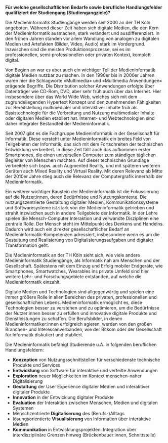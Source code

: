 **Für welche gesellschaftlichen Bedarfe sowie berufliche Handlungsfelder qualifiziert der Studiengang (Studiengangziele)?**

Die Medieninformatik Studiengänge werden seit 2000 an der TH Köln angeboten. Während dieser Zeit haben sich digitale Medien, die den Kern der Medieninformatik ausmachen, stark verändert und ausdifferenziert. In den frühen Jahren standen vor allem Wandlung von analogen zu digitalen Medien und Artefakten (Bilder, Video, Audio) stark im Vordergrund. Inzwischen sind die meisten Produktionsprozesse, sei es im professionellen, semi-professionellen oder privaten Kontext, komplett digital.

Von Beginn an war es aber auch ein wichtiger Teil der Medieninformatik digitale Medien nutzbar zu machen. In den 1990er bis in 2000er Jahren waren hier die Schlagworte «Multimedia» und «Multimedia Anwendungen« prägende Begriffe. Die Distribution solcher Anwendungen erfolgte über Datenträger wie CD-Rom, DVD, aber sehr früh auch über das Internet. Hier insbesondere über das World Wide Web, welches sich mit dem zugrundeliegenden Hypertext Konzept und den zunehmenden Fähigkeiten zur Bereitstellung multimedialer und interaktiver Inhalte früh als Basistechnologie für die Verbreitung und Nutzung multimedialer Inhalte oder digitalen Medien etabliert hat. Internet- und Webtechnologien sind daher integraler Bestandteil der Medieninformatik.

Seit 2007 gibt es die Fachgruppe Medieninformatik in der Gesellschaft für Informatik. Diese versteht unter Medieninformatik ein breites Feld von Teilgebieten der Informatik, das sich mit dem Fortschreiten der technischen Entwicklung verbreitert. In diese Zeit fällt auch das aufkommen erster Smartphones, die einen universellen Computer zum ständigen täglichen Begleiter von Menschen machten. Auf dieser technischen Grundlage verbreitete sich bspw. auch Augmented Reality, und mit späteren weiteren Geräten auch Mixed Reality und Virtual Reality. Mit deren Relevanz ab Mitte der 2010er Jahre stieg auch die Relevanz der Computergrafik innerhalb der Medieninformatik.

Ein weiterer wichtiger Baustein der Medieninformatik ist die Fokussierung auf die Nutzer:innen, deren Bedürfnisse und Nutzungskontexte. Die nutzungszentrierte Gestaltung digitaler Medien, Kommunikationssysteme und Softwaresysteme ist stark von der Medieninformatik getrieben und strahlt inzwischen auch in andere Teilgebiete der Informatik. In der Lehre spielen die Mensch-Computer Interaktion und verwandte Disziplinen eine zentrale Rolle. Der Mensch steht im Mittelpunkt des Denkens und Handelns. Dadurch wird auch ein direkter gesellschaftlicher Bedarf an Medieninformatik-Kompetenzen adressiert, insbesondere wenn es um die Gestaltung und Realisierung von Digitalisierungsaufgaben und digitaler Transformation geht.

Die Medieninformatik an der TH Köln sieht sich, wie viele andere Medieninformatik Studiengänge, als Informatik nah am Menschen und der Gesellschaft. Spätestens mit dem Einzug und Erfolg mobiler Endgeräte, wie Smartphones, Smartwatches, Wearables ins private Umfeld sind hier weitere Lehr- und Forschungsgebiete entstanden, auf welche die Medieninformatik einzahlt. 

Digitale Medien und Technologien sind allgegenwärtig und spielen eine immer größere Rolle in allen Bereichen des privaten, professionellen und gesellschaftlichen Lebens. Medieninformatik ermöglicht es, diese Technologien besser zu verstehen und zu optimieren, um die Bedürfnisse der Nutzer:innen besser zu erfüllen und innovative digitale Produkte und Dienstleistungen zu schaffen. Die Berufsbilder, in denen Medieninformatiker:innen erfolgreich agieren, werden von den großen Branchen- und Interessenverbänden, wie der Bitkom oder der Gesellschaft für Informatik diskutiert und etabliert.

Die Medieninformatik befähigt Studierende u.A. in folgenden beruflichen Handlungsfeldern:
- **Konzeption** von Nutzungsschnittstellen für verschiedenste technische Produkte und Services
- **Entwicklung** von Software für interaktive und verteilte Anwendungen
- **Exploration** neuer Möglichkeiten im Kontext menschen-naher Digitalisierung
- **Gestaltung** der User Experience digitaler Medien und interaktiver digitaler Produkte
- **Innovation** in der Entwicklung digitaler Produkte
- **Evaluation** der Interaktion zwischen Menschen, Medien und digitalen Systemen
- Menschzentrierte **Digitaliserung** des (Berufs-)Alltags
- lösungsorientierte **Visualisierung** von Information über interaktive Medien
- **Kommunikation** in Entwicklungsprojekten: Integration über interdisziplinäre Grenzen hinweg (Brückenbauer:innen, Schnittstelle)